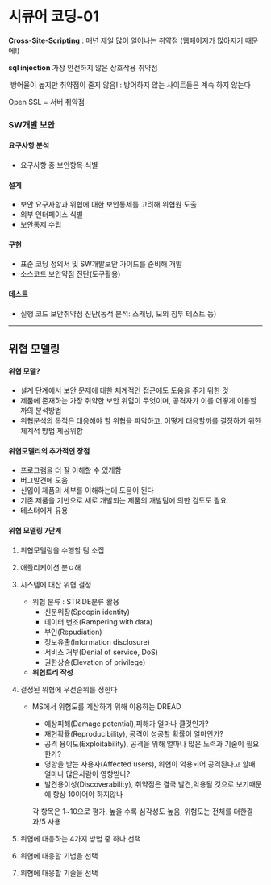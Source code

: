 # 시큐어 코딩-01

**Cross**-**Site**-**Scripting** : 매년 제일 많이 일어나는 취약점 (웹페이지가 많아지기 때문에!)

**sql injection** 가장 안전하지 않은 상호작용 취약점 

​						 방어율이 높지만 취약점이 줄지 않음! :  방어하지 않는 사이트들은 계속 하지 않는다

Open SSL = 서버 취약점

### SW개발 보안

#### 요구사항 분석

- 요구사항 중 보안항목 식별

#### 설계

- 보안 요구사항과 위협에 대한 보안통제를 고려해 위협원 도출
- 외부 인터페이스 식별
- 보안통제 수립

#### 구현

- 표준 코딩 정의서 및 SW개발보안 가이드를 준비해 개발
- 소스코드 보안약점 진단(도구활용)

#### 테스트

- 실행 코드 보안취약점 진단(동적 분석: 스캐닝, 모의 침투 테스트 등)

<hr>

## 위협 모델링

#### 위협 모델?

- 설계 단계에서 보안 문제에 대한 체계적인 접근에도 도움을 주기 위한 것
- 제품에 존재하는 가장 취약한 보안 위험이 무엇이며, 공격자가 이를 어떻게 이용할까의 분석방법
- 위협분석의 목적은 대응해야 할 위협을 파악하고, 어떻게 대응할까를 결정하기 위한 체계적 방법 제공위함

#### 위협모델리의 추가적인 장점

- 프로그램을 더 잘 이해할 수 있게함
- 버그발견에 도움
- 신입이 제품의 세부를 이해하는데 도움이 된다
- 기존 제품을 기반으로 새로 개발되는 제품의 개발팀에 의한 검토도 필요
- 테스터에게 유용

#### 위협 모델링 7단계

1. 위협모델링을 수행할 팀 소집

2. 애플리케이션 분ㅇ해

3. 시스템에 대산 위협 결정

   - 위협 분류 : STRIDE분류 활용
     - 신분위장(Spoopin identity)
     - 데이터 변조(Rampering with data)
     - 부인(Repudiation)
     - 정보유출(Information disclosure)
     - 서비스 거부(Denial of service, DoS)
     - 권한상승(Elevation of privilege)
   - **위협트리 작성**

4. 결정된 위협에 우선순위를 정한다

   - MS에서 위험도를 계산하기 위해 이용하는 DREAD

     - 예상피해(Damage potential),피해가 얼마나 클것인가?
     - 재현확률(Reproducibility), 공격이 성공할 확률이 얼마인가?
     - 공격 용이도(Exploitability), 공격을 위해 얼마나 많은 노력과 기술이 필요한가?
     - 영향을 받는 사용자(Affected users), 위협이 악용되어 공격된다고 할때 얼마나 많은사람이 영향받나?
     - 발견용이성(Discoverability), 취약점은 결국 발견,악용될 것으로 보기때문에 항상 10이어야 하지않나

     각 항목은 1~10으로 평가, 높을 수록 심각성도 높음, 위험도는 전체를 더한결과/5 사용

5. 위협에 대응하는 4가지 방법 중 하나 선택

6. 위협에 대응할 기법을 선택

7. 위협에 대응할 기술을 선택

